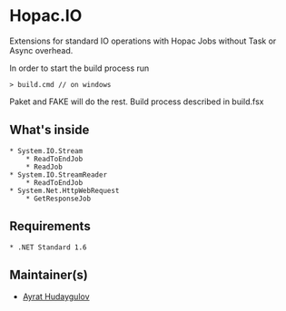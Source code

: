 # Hopac.IO

Extensions for standard IO operations with Hopac Jobs without Task<T> or Async<T> overhead.

In order to start the build process run

    > build.cmd // on windows

Paket and FAKE will do the rest. 
Build process described in build.fsx

## What's inside
    * System.IO.Stream
        * ReadToEndJob
        * ReadJob
    * System.IO.StreamReader
        * ReadToEndJob
    * System.Net.HttpWebRequest
        * GetResponseJob

## Requirements

    * .NET Standard 1.6

## Maintainer(s)

- [Ayrat Hudaygulov][ayratMail]

[ayratMail]: mailto:ayrat@hudaygulov.ru "Ayrat Hudaygulov email"